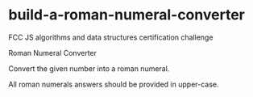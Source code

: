 # build-a-roman-numeral-converter
FCC JS algorithms and data structures certification challenge

Roman Numeral Converter

Convert the given number into a roman numeral.

All roman numerals answers should be provided in upper-case.
